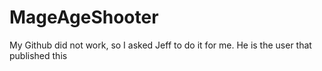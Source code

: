 # MageAgeShooter
My Github did not work, so I asked Jeff to do it for me. He is the user that published this 
